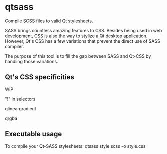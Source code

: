 # qtsass
Compile SCSS files to valid Qt stylesheets.

SASS brings countless amazing features to CSS.
Besides being used in web development, CSS is also the way to stylize a Qt desktop application.
However, Qt's CSS has a few variations that prevent the direct use of SASS compiler.

The purpose of this tool is to fill the gap between SASS and Qt-CSS by handling those variations.

## Qt's CSS specificities
WIP 

"!" in selectors

qlineargradient

qrgba


## Executable usage
To compile your Qt-SASS stylesheets:
qtsass style.scss -o style.css
